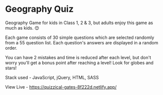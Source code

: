 # Geography Quiz

Geography Game for kids in Class 1, 2 & 3, but adults enjoy this game as much as kids. 😊

Each game consists of 30 simple questions which are selected randomly from a 55 question list. Each question's answers are displayed in a random order.

You can have 2 mistakes and time is reduced after each level, but don't worry you'll get a bonus point after reaching a level! Look for globes and stars! 

Stack used - JavaScript, jQuery, HTML, SASS

View Live - https://quizzical-gates-8f222d.netlify.app/
